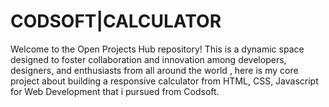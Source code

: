 # CODSOFT|CALCULATOR 

Welcome to the Open Projects Hub repository! This is a dynamic space designed to foster collaboration and innovation among developers, designers, and enthusiasts from all around the world , here is my core project about building a responsive calculator from HTML, CSS, Javascript for Web Development that i pursued from Codsoft.
